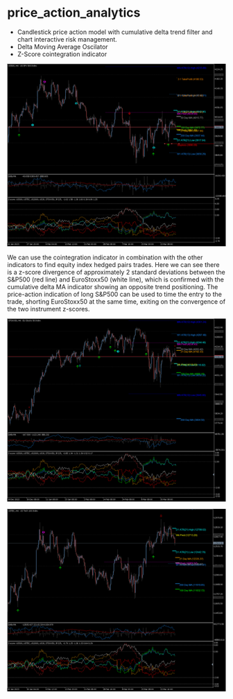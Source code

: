 # price_action_analytics

- Candlestick price action model with cumulative delta trend filter and chart interactive risk management. 
- Delta Moving Average Oscilator 
- Z-Score cointegration indicator

<p align="center">
  <img src="https://github.com/m4rk-lewis/price_action_analytics/blob/main/pics/US500H4 6.png" width="1000" title="S&P 500">
</p>

We can use the cointegration indicator in combination with the other indicators to find equity index hedged pairs trades. Here we can see there is a z-score divergence of approximately 2 standard deviations between the S&P500 (red line) and EuroStoxx50 (white line), which is confirmed with the cumulative delta MA indicator showing an opposite trend positioning. The price-action indication of long S&P500 can be used to time the entry to the trade, shorting EuroStoxx50 at the same time, exiting on the convergence of the two instrument z-scores.

<p align="center">
  <img src="https://github.com/m4rk-lewis/price_action_analytics/blob/main/pics/STOXX50H4 2.png" width="1000" title="Euro Stoxx 50">
</p>


<p align="center">
  <img src="https://github.com/m4rk-lewis/price_action_analytics/blob/main/pics/USTECH4.png" width="1000" title="NASDAQ">
</p>
 
